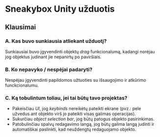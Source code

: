 # Sneakybox Unity užduotis
 
## Klausimai

### A. Kas buvo sunkiausia atliekant užduotį?
Sunkiausiai buvo įgyvendinti objektų *drag* funkcionalumą, kadangi norėjau jog objektus judinant jie nepanirtų po paviršiais.

### B. Ko nepavyko / nespėjai padaryti?
Nespėjau įgyvendinti papildomos užtuoties su išsaugojimo ir atkūrimo
funckcionalumu.

### C. Ką tobulintum toliau, jei tai būtų tavo projektas?
- Pakeisčiau *UI*, jog *keybinds* nereikėtų pateikti ekrane (pvz.: pele užvedus ant objekto virš jo pateikti visas galimas operacijas).
- Sukurčiau *object selection bar*, jog būtų patogus objekto pasirinkimas.
- Patobulinčiau spalvų redagavimo langą, jog būtų galima langą judinti ir automatiškai paslinkti, kad neuždengtų redaguojamo objekto.
